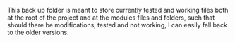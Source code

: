 This back up folder is meant to store currently tested and working files both at the root of the project and at the modules files and folders, such that should there be modifications, tested and not working, I can easily fall back to the older versions.